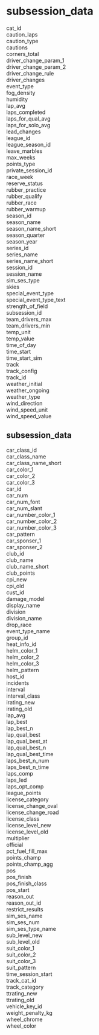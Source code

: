 # subsession_data

cat_id  
caution_laps  
caution_type  
cautions  
corners_total  
driver_change_param_1  
driver_change_param_2  
driver_change_rule  
driver_changes  
event_type  
fog_density  
humidity  
lap_avg  
laps_completed  
laps_for_qual_avg  
laps_for_solo_avg  
lead_changes  
league_id  
league_season_id  
leave_marbles  
max_weeks  
points_type  
private_session_id  
race_week  
reserve_status  
rubber_practice  
rubber_qualify  
rubber_race  
rubber_warmup  
season_id  
season_name  
season_name_short  
season_quarter  
season_year  
series_id  
series_name  
series_name_short  
session_id  
session_name  
sim_ses_type  
skies  
special_event_type  
special_event_type_text  
strength_of_field  
subsession_id  
team_drivers_max  
team_drivers_min  
temp_unit  
temp_value  
time_of_day  
time_start  
time_start_sim  
track  
track_config  
track_id  
weather_initial  
weather_ongoing  
weather_type  
wind_direction  
wind_speed_unit  
wind_speed_value  

## subsession_data

car_class_id  
car_class_name  
car_class_name_short  
car_color_1  
car_color_2  
car_color_3  
car_id  
car_num  
car_num_font  
car_num_slant  
car_number_color_1  
car_number_color_2  
car_number_color_3  
car_pattern  
car_sponser_1  
car_sponser_2  
club_id  
club_name  
club_name_short  
club_points  
cpi_new  
cpi_old  
cust_id  
damage_model  
display_name  
division  
division_name  
drop_race  
event_type_name  
group_id  
heat_info_id  
helm_color_1  
helm_color_2  
helm_color_3  
helm_pattern  
host_id  
incidents  
interval  
interval_class  
irating_new  
irating_old  
lap_avg  
lap_best  
lap_best_n  
lap_qual_best  
lap_qual_best_at  
lap_qual_best_n  
lap_qual_best_time  
laps_best_n_num  
laps_best_n_time  
laps_comp  
laps_led  
laps_opt_comp  
league_points  
license_category  
license_change_oval  
license_change_road  
license_class  
license_level_new  
license_level_old  
multiplier  
official  
pct_fuel_fill_max  
points_champ  
points_champ_agg  
pos  
pos_finish  
pos_finish_class  
pos_start  
reason_out  
reason_out_id  
restrict_results  
sim_ses_name  
sim_ses_num  
sim_ses_type_name  
sub_level_new  
sub_level_old  
suit_color_1  
suit_color_2  
suit_color_3  
suit_pattern  
time_session_start  
track_cat_id  
track_category  
ttrating_new  
ttrating_old  
vehicle_key_id  
weight_penalty_kg  
wheel_chrome  
wheel_color  